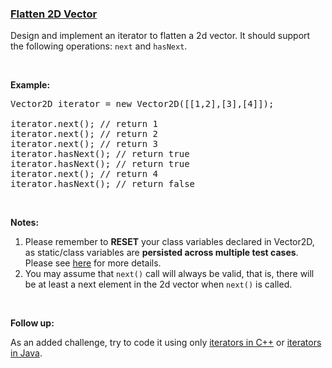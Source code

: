 ### [Flatten 2D Vector](https://leetcode.com/problems/flatten-2d-vector)

<p>Design and implement an iterator to flatten a 2d vector. It should support the following operations: <code>next</code> and <code>hasNext</code>.</p>

<p>&nbsp;</p>

<p><b>Example:</b></p>

<pre>
Vector2D iterator = new Vector2D([[1,2],[3],[4]]);

iterator.next(); // return 1
iterator.next(); // return 2
iterator.next(); // return 3
iterator.hasNext(); // return true
iterator.hasNext(); // return true
iterator.next(); // return 4
iterator.hasNext(); // return false
</pre>

<p>&nbsp;</p>

<p><strong>Notes:</strong></p>

<ol>
	<li>Please remember to <b>RESET</b> your class variables declared in Vector2D, as static/class variables are <b>persisted across multiple test cases</b>. Please see <a href="https://leetcode.com/faq/" target="_blank">here</a> for more details.</li>
	<li>You may assume that <code>next()</code> call will always be valid, that is, there will be at least a next element in the 2d vector when <code>next()</code> is called.</li>
</ol>

<p>&nbsp;</p>

<p><b>Follow up:</b></p>

<p>As an added challenge, try to code it using only <a href="http://www.cplusplus.com/reference/iterator/iterator/" target="_blank">iterators in C++</a> or <a href="http://docs.oracle.com/javase/7/docs/api/java/util/Iterator.html" target="_blank">iterators in Java</a>.</p>
